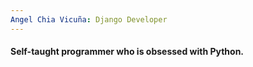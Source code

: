 ```yaml
---
Angel Chia Vicuña: Django Developer
---
```

#### Self-taught programmer who is obsessed with Python.
